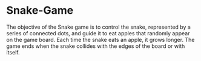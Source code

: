 # Snake-Game
The objective of the Snake game is to control the snake, represented by a series of connected dots, and guide it to eat apples that randomly appear on the game board. Each time the snake eats an apple, it grows longer. The game ends when the snake collides with the edges of the board or with itself.
